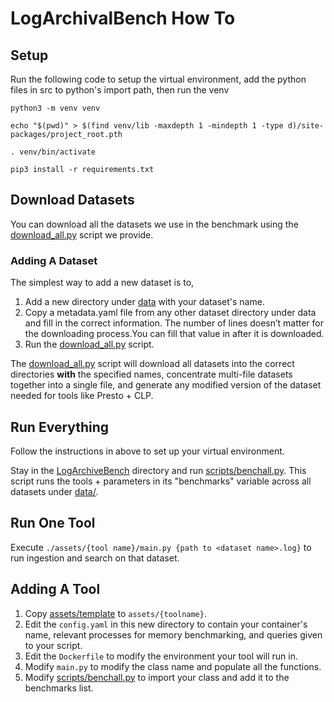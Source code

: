# LogArchivalBench How To
## Setup

Run the following code to setup the virtual environment, add the python files in src to python's
import path, then run the venv

```
python3 -m venv venv

echo "$(pwd)" > $(find venv/lib -maxdepth 1 -mindepth 1 -type d)/site-packages/project_root.pth

. venv/bin/activate

pip3 install -r requirements.txt
```

## Download Datasets

You can download all the datasets we use in the benchmark using the [download\_all.py](scripts/download_all.py) script we provide. 

### Adding A Dataset

The simplest way to add a new dataset is to,

1) Add a new directory under [data](/data) with your dataset's name.   
2) Copy a metadata.yaml file from any other dataset directory under data and fill in the correct information. The number of lines doesn’t matter for the downloading process.You can fill that value in after it is downloaded.  
3) Run the [download\_all.py](scripts/download_all.py) script.

The [download\_all.py](scripts/download_all.py) script will download all datasets into the correct directories **with** the specified names, concentrate multi-file datasets together into a single file, and generate any modified version of the dataset needed for tools like Presto \+ CLP.

## Run Everything

Follow the instructions in above to set up your virtual environment. 

Stay in the [LogArchiveBench](/) directory and run [scripts/benchall.py](/scripts/benchall.py). This script runs the tools \+ parameters in its "benchmarks" variable across all datasets under [data/](/data).

## Run One Tool

Execute `./assets/{tool name}/main.py {path to <dataset name>.log}` to run ingestion and search on that dataset.

## Adding A Tool

1. Copy [assets/template](/assets/template/) to `assets/{toolname}`.
2. Edit the `config.yaml` in this new directory to contain your container's name, relevant processes for memory benchmarking, and queries given to your script. 
3. Edit the `Dockerfile` to modify the environment your tool will run in.
4. Modify `main.py` to modify the class name and populate all the functions. 
5. Modify [scripts/benchall.py](/scripts/benchall.py) to import your class and add it to the benchmarks list.